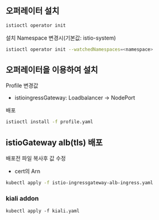 ## 오퍼레이터 설치
``` bash
istioctl operator init 
```

설치 Namespace 변경시(기본값: istio-system)
``` bash
istioctl operator init --watchedNamespaces=<namespace>
```

## 오퍼레이터을 이용하여 설치

Profile 변경값
- istioingressGateway: Loadbalancer -> NodePort

배포 
``` bash
istioctl install -f profile.yaml 
```

## istioGateway alb(tls) 배포
배포전 파일 복사후 값 수정
- cert의 Arn
``` bash
kubectl apply -f istio-ingressgateway-alb-ingress.yaml
```

### kiali addon
```
kubectl apply -f kiali.yaml
```


